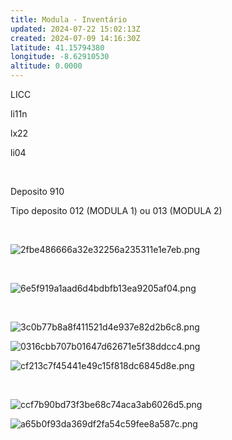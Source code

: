 ```yaml
---
title: Modula - Inventário
updated: 2024-07-22 15:02:13Z
created: 2024-07-09 14:16:30Z
latitude: 41.15794380
longitude: -8.62910530
altitude: 0.0000
---
```


LICC

li11n

lx22

li04

&nbsp;

Deposito 910

Tipo deposito 012 (MODULA 1) ou 013 (MODULA 2)

&nbsp;

![2fbe486666a32e32256a235311e1e7eb.png](../_resources/2fbe486666a32e32256a235311e1e7eb.png)

&nbsp;

![6e5f919a1aad6d4bdbfb13ea9205af04.png](../_resources/6e5f919a1aad6d4bdbfb13ea9205af04.png)

&nbsp;

![3c0b77b8a8f411521d4e937e82d2b6c8.png](../_resources/3c0b77b8a8f411521d4e937e82d2b6c8.png)

![0316cbb707b01647d62671e5f38ddcc4.png](../_resources/0316cbb707b01647d62671e5f38ddcc4.png)

![cf213c7f45441e49c15f818dc6845d8e.png](../_resources/cf213c7f45441e49c15f818dc6845d8e.png)

&nbsp;

![ccf7b90bd73f3be68c74aca3ab6026d5.png](../_resources/ccf7b90bd73f3be68c74aca3ab6026d5.png)

![a65b0f93da369df2fa54c59fee8a587c.png](../_resources/a65b0f93da369df2fa54c59fee8a587c.png)